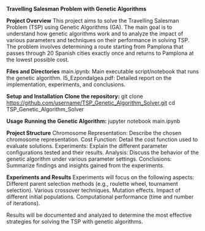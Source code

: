 **Travelling Salesman Problem with Genetic Algorithms**

**Project Overview**
This project aims to solve the Travelling Salesman Problem (TSP) using Genetic Algorithms (GA). The main goal is to understand how genetic algorithms work and to analyze the impact of various parameters and techniques on their performance in solving TSP. The problem involves determining a route starting from Pamplona that passes through 20 Spanish cities exactly once and returns to Pamplona at the lowest possible cost.

**Files and Directories**
  main.ipynb: Main executable script/notebook that runs the genetic algorithm.
  I5_EzpondaIgea.pdf: Detailed report on the implementation, experiments, and conclusions.
  
**Setup and Installation**
  **Clone the repository:**
    git clone https://github.com/username/TSP_Genetic_Algorithm_Solver.git
    cd TSP_Genetic_Algorithm_Solver
    
**Usage**
  **Running the Genetic Algorithm:**
    jupyter notebook main.ipynb
    
**Project Structure**
  Chromosome Representation: Describe the chosen chromosome representation.
  Cost Function: Detail the cost function used to evaluate solutions.
  Experiments: Explain the different parameter configurations tested and their results.
  Analysis: Discuss the behavior of the genetic algorithm under various parameter settings.
  Conclusions: Summarize findings and insights gained from the experiments.
  
**Experiments and Results**
  Experiments will focus on the following aspects:
    Different parent selection methods (e.g., roulette wheel, tournament selection).
    Various crossover techniques.
    Mutation effects.
    Impact of different initial populations.
    Computational performance (time and number of iterations).
    
  Results will be documented and analyzed to determine the most effective strategies for solving the TSP with genetic algorithms.

